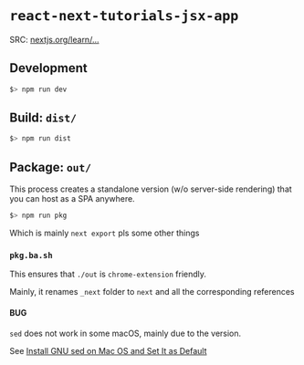 # `react-next-tutorials-jsx-app`

SRC: [nextjs.org/learn/...](https://nextjs.org/learn/basics/create-nextjs-app/)

## Development

```bash
$> npm run dev
```

## Build: `dist/`

```bash
$> npm run dist
```

## Package: `out/`

This process creates a standalone version (w/o server-side rendering) that you can host as a SPA anywhere.

```bash
$> npm run pkg
```

Which is mainly `next export` pls some other things

### `pkg.ba.sh`

This ensures that `./out` is `chrome-extension` friendly.

Mainly, it renames `_next` folder to `next` and all the corresponding references

#### BUG

`sed` does not work in some macOS, mainly due to the version.

See [Install GNU sed on Mac OS and Set It as Default
](https://medium.com/@bramblexu/install-gnu-sed-on-mac-os-and-set-it-as-default-7c17ef1b8f64)
